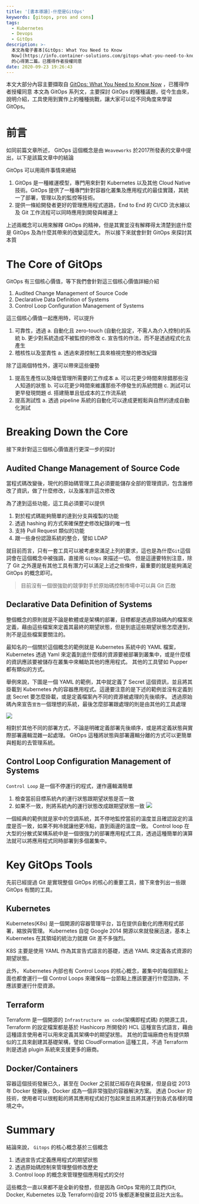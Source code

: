 ```yaml
---
title: '[書本導讀]-什麼是GitOps'
keywords: [gitops, pros and cons]
tags:
  - Kubernetes
  - Devops
  - GitOps
description: >-
  本文為電子書本[GitOps: What You Need to Know
  Now](https://info.container-solutions.com/gitops-what-you-need-to-know-now)
  的心得第二篇。已獲得作者授權同意
date: 2020-09-23 19:26:43
---
```


本文大部分內容主要擷取自 [GitOps: What You Need to Know Now](https://info.container-solutions.com/gitops-what-you-need-to-know-now) ，已獲得作者授權同意
本文為 GitOps 系列文，主要探討 GitOps 的種種議題，從今生由來，說明介紹，工具使用到實作上的種種挑戰，讓大家可以從不同角度來學習 GitOps。

# 前言

如同前篇文章所述， GitOps 這個概念是由 `Weaveworks` 於2017所發表的文章中提出，以下是該篇文章中的結論

GitOps 可以用兩件事情來總結
1. GitOps 是一種維運模型，專門用來針對 Kubernetes 以及其他 Cloud Native 技術。GitOps 提供了一種專門針對容器化叢集及應用程式的最佳實踐，其統一了部署，管理以及的監控等技術。
2. 提供一條給開發者更好的管理應用程式道路，End to End 的 CI/CD 流水線以及 Git 工作流程可以同時應用到開發與維運上


上述兩概念可以用來解釋 GitOps 的精神，但是其實並沒有解釋得太清楚到底什麼是 GitOps 及為什麼其帶來的改變這麼大。
所以接下來就會針對 GitOps 來探討其本質

# The Core of GitOps
GitOps 有三個核心價值，等下我們會針對這三個核心價值詳細介紹
1. Audited Change Management of Source Code
2. Declarative Data Definition of Systems
3. Control Loop Configuration Management of Systems

這三個核心價值一起應用時，可以提升
1. 可靠性，透過
    a. 自動化且 zero-touch (自動化設定，不需人為介入控制)的系統
    b. 更少對系統造成不被監控的修改
    c. 宣告性的作法，而不是透過程式化去產生
3. 稽核性以及當責性
    a. 透過來源控制工具來檢視完整的修改紀錄


除了這兩個特性外，還可以帶來這些優勢
1. 提高生產性以及降低管理所需要的工作成本
    a. 可以花更少時間來除錯那些沒人知道的狀態
    b. 可以花更少時間來維護那些不停發生的系統問題
    c. 測試可以更早發現問題
    d. 搭建簡單且低成本的工作流系統
3. 提高測試性
    a. 透過 pipeline 系統的自動化可以達成更輕鬆與自然的達成自動化測試

# Breaking Down the Core
接下來針對這三個核心價值進行更深一步的探討
## Audited Change Management of Source Code
當程式碼改變後，現代的原始碼管理工具必須要能儲存全部的管理資訊，包含誰修改了資訊，做了什麼修改，以及誰准許這次修改

為了達到這些功能，這工具必須要可以提供
1. 對於程式碼能夠簡單的達到分支與複製的功能
2. 透過 hashing 的方式來確保歷史修改紀錄的唯一性
3. 支持 Pull Request 類似的功能
4. 跟一些身份認證系統的整合，譬如 LDAP

就目前而言，只有一套工具可以被考慮來滿足上列的要求，這也是為什麼`Git`這個詞會在這個概念中被強調，直接用 `GitOps` 來描述一切。
但是這邊要特別注意，除了 Git 之外還是有其他工具有潛力可以滿足上述之些條件，最重要的就是能夠滿足 GitOps 的概念即可。
> 目前沒有一個很強勁的競爭對手於原始碼控制市場中可以與 Git 匹敵

## Declarative Data Definition of Systems
整個概念的原則就是不論是軟體或是架構的部署，目標都是透過原始碼內的檔案來定義，藉由這些檔案來定義其最終的期望狀態，但是到底這些期望狀態怎麼達到，則不是這些檔案要關注的。

最知名的一個關於這個概念的範例就是 Kubernetes 系統中的 YAML 檔案， Kubernetes 透過 Yaml 來定義到底什麼樣的資源要被部署到叢集中，或是什麼樣的資訊應該要被儲存在叢集中來輔助其他的應用程式。 其他的工具譬如 Pupper 都有類似的方式。

舉例來說，下圖是一個 YAML 的範例，其中就定義了 Secret 這個資訊，並且將其掛載到
Kubernetes 內的容器應用程式。這邊要注意的是下述的範例並沒有定義到底 Secret 要怎麼掛載，或是定義檔案內不同的資源被處理的先後順序。
透過原始碼內來宣告`宣告`一個理想的系統，最後怎麼部署跟處理的則是由其他的工具處理

![](https://i.imgur.com/yI8Zzvs.png)

相對於其他不同的部署方式，不論是明確定義部署先後順序，或是將定義狀態與實際部署邏輯混雜一起處理。 GitOps 這種將狀態與部署邏輯分離的方式可以更簡單與輕鬆的去管理系統。

## Control Loop Configuration Management of Systems
`Control Loop` 是一個不停運行的程式，運作邏輯滿簡單
1. 檢查當前目標系統內的運行狀態跟期望狀態是否一致
2. 如果不一致，則將系統內的運行狀態改成跟期望狀態一致
![](https://i.imgur.com/InccrTF.png)

一個經典的範例就是家中的空調系統，其不停地監控當前的溫度並且確認設定的溫度是否一致，如果不夠冷就讓他更冷點，直到兩邊的溫度一致。
Control loop 在大型的分散式架構系統中是一個很強力的部署應用程式工具，透過這種簡單的演算法就可以將應用程式同時部署到多個叢集中。

# Key GitOps Tools
先前已經提過 Git 是實現整個 GitOps 的核心的重要工具，接下來會列出一些跟 GitOps 有關的工具。

## Kubernetes
Kubernetes(K8s) 是一個開源的容器管理平台，旨在提供自動化的應用程式部署，縮放與管理。
Kubernetes 自從 Google 2014 開源以來就發展迅速，基本上 Kubernetes 在其領域的統治力就跟 Git 差不多強烈。

K8S 主要是使用 YAML 作為其宣告式語言的基礎，透過 YAML 來定義各式資源的期望狀態。

此外， Kubernetes 內部也有 Control Loops 的核心概念，叢集中的每個節點上面也都會運行一個 Control Loops 來確保每一台節點上應該要運行什麼諮詢，不應該要運行什麼資源。


## Terraform
Terraform 是一個開源的 `Infrastructure as code`(架構即程式碼) 的開源工具，Terraform 的設定檔案都是基於 Hashicorp 所開發的 HCL 這種宣告式語言，藉由這種語言使用者可以用來定義其架構中的期望狀態。
其他的雲端廠商也有提供類似的工具來創建其基礎架構，譬如 CloudFormation 這種工具，不過 Terraform 則是透過 plugin 系統來支援更多的廠商。

## Docker/Containers
容器這個技術發展已久，甚至在 Docker 之前就已經存在與發展，但是自從 2013 年 Docker 發展後，Docker 成為一個非常強勁的容器解決方案。 透過 Docker 的技術，使用者可以很輕鬆的將其應用程式給打包起來並且將其運行到各式各樣的環境之中。

# Summary
結論來說， `Gitops` 的核心概念基於三個概念
1. 透過宣告式定義應用程式的期望狀態
2. 透過原始碼控制來管理整個修改歷史
3. Control loop 的概念來管理整個應用程式的交付

這些概念一直以來都不是全新的發想，但是因為 GitOps 常用的工具們(Git, Docker, Kubernetes 以及 Terraform)自從 2015 後都逐漸發展並且壯大出名。

